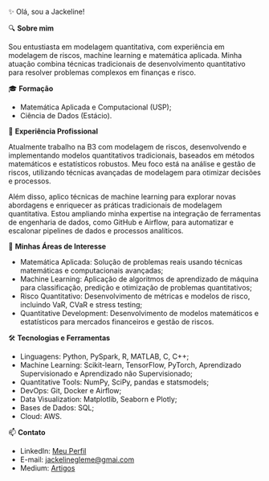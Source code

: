 ✨ Olá, sou a Jackeline!

🔍 **Sobre mim**

Sou entustiasta em modelagem quantitativa, com experiência em modelagem de riscos, machine learning e matemática aplicada. Minha atuação combina técnicas tradicionais de desenvolvimento quantitativo para resolver problemas complexos em finanças e risco.

🎓 **Formação**

* Matemática Aplicada e Computacional (USP);
* Ciência de Dados (Estácio).

💼 **Experiência Profissional**

Atualmente trabalho na B3 com modelagem de riscos, desenvolvendo e implementando modelos quantitativos tradicionais, baseados em métodos matemáticos e estatísticos robustos. Meu foco está na análise e gestão de riscos, utilizando técnicas avançadas de modelagem para otimizar decisões e processos.

Além disso, aplico técnicas de machine learning para explorar novas abordagens e enriquecer as práticas tradicionais de modelagem quantitativa. Estou ampliando minha expertise na integração de ferramentas de engenharia de dados, como GitHub e Airflow, para automatizar e escalonar pipelines de dados e processos analíticos.

🚀 **Minhas Áreas de Interesse**

* Matemática Aplicada: Solução de problemas reais usando técnicas matemáticas e computacionais avançadas;
* Machine Learning: Aplicação de algoritmos de aprendizado de máquina para classificação, predição e otimização de problemas quantitativos;
* Risco Quantitativo: Desenvolvimento de métricas e modelos de risco, incluindo VaR, CVaR e stress testing;
* Quantitative Development: Desenvolvimento de modelos matemáticos e estatísticos para mercados financeiros e gestão de riscos.

🛠️ **Tecnologias e Ferramentas**

* Linguagens: Python, PySpark, R, MATLAB, C, C++;
* Machine Learning: Scikit-learn, TensorFlow, PyTorch, Aprendizado Supervisionado e Aprendizado não Supervisionado;
* Quantitative Tools: NumPy, SciPy, pandas e statsmodels;
* DevOps: Git, Docker e Airflow;
* Data Visualization: Matplotlib, Seaborn e Plotly;
* Bases de Dados: SQL;
* Cloud: AWS.

📫 **Contato**

* LinkedIn: [Meu Perfil](https://www.linkedin.com/in/jackeline-gregorio/)
* E-mail: jackelinegleme@gmai.com
* Medium: [Artigos](https://medium.com/@jackelinegleme)

